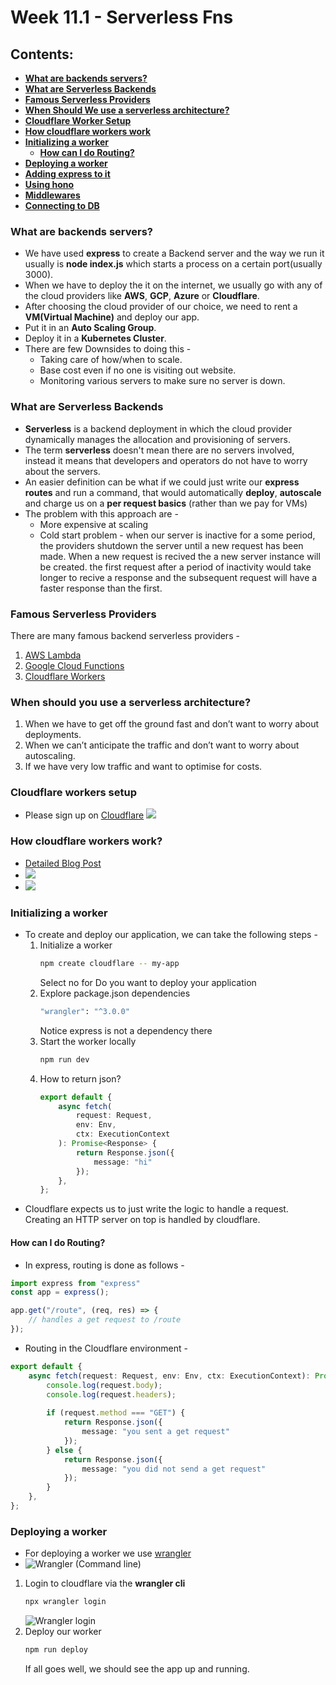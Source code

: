 # Week 11.1 - Serverless Fns

## Contents:
- [**What are backends servers?**](#what-are-backends-servers)
- [**What are Serverless Backends**](#what-are-serverless-backends)
- [**Famous Serverless Providers**](#famous-serverless-providers)
- [**When Should We use a serverless architecture?**](#when-should-you-use-a-serverless-architecture)
- [**Cloudflare Worker Setup**](#cloudflare-workers-setup)
- [**How cloudflare workers work**](#how-cloudflare-workers-work)
- [**Initializing a worker**](#initializing-a-worker)
    - [**How can I do Routing?**](#how-can-i-do-routing)
- [**Deploying a worker**](#deploying-a-worker)
- [**Adding express to it**]()
- [**Using hono**]()
- [**Middlewares**]()
- [**Connecting to DB**]() 

### What are backends servers?
- We have used **express** to create a Backend server and the way we run it usually is **node index.js** which starts a process on a certain port(usually 3000).
- When we have to deploy the it on the internet, we usually go with any of the cloud providers like **AWS**, **GCP**, **Azure** or **Cloudflare**.
- After choosing the cloud provider of our choice, we need to rent a **VM(Virtual Machine)** and deploy our app.
- Put it in an **Auto Scaling Group**.
- Deploy it in a **Kubernetes Cluster**.
- There are few Downsides to doing this - 
    - Taking care of how/when to scale.
    - Base cost even if no one is visiting out website.
    - Monitoring various servers to make sure no server is down.

### What are Serverless Backends
- **Serverless** is a backend deployment in which the cloud provider dynamically manages the allocation and provisioning of servers. 
- The term **serverless** doesn't mean there are no servers involved, instead it means that developers and operators do not have to worry about the servers.
- An easier definition can be what if we could just write our **express routes** and run a command, that would automatically **deploy**, **autoscale** and charge us on a **per request basics** (rather than we pay for VMs)
- The problem with this approach are - 
    - More expensive at scaling
    - Cold start problem - when our server is inactive for a some period, the providers shutdown the server until a new request has been made. When a new request is recived the a new server instance will be created. the first request after a period of inactivity would take longer to recive a response and the subsequent request will have a faster response than the first.

### Famous Serverless Providers
There are many famous backend serverless providers - 
1. [AWS Lambda](https://aws.amazon.com/pm/lambda/)
2. [Google Cloud Functions](https://firebase.google.com/docs/functions)
3. [Cloudflare Workers](https://workers.cloudflare.com/)

### When should you use a serverless architecture?
1. When we have to get off the ground fast and don’t want to worry about deployments.
2. When we can’t anticipate the traffic and don’t want to worry about autoscaling.
3. If we have very low traffic and want to optimise for costs.

### Cloudflare workers setup
- Please sign up on [Cloudflare](https://cloudflare.com/)
![](images/cloudflare-signup.jpg)

### How cloudflare workers work?
- [Detailed Blog Post](https://developers.cloudflare.com/workers/reference/how-workers-works/#:~:text=Though%20Cloudflare%20Workers%20behave%20similarly,used%20by%20Chromium%20and%20Node)
- ![](images/how-cloudflare-works.jpg)
- ![](images/isolates.jpg)

### Initializing a worker
- To create and deploy our application, we can take the following steps -
    1. Initialize a worker
        ```bash
        npm create cloudflare -- my-app
        ```
        Select no for Do you want to deploy your application
    2. Explore package.json dependencies
        ```bash
        "wrangler": "^3.0.0"
        ```
        Notice express is not a dependency there
    3. Start the worker locally
        ```bash
        npm run dev
        ```
    4. How to return json?
        ```ts
        export default {
            async fetch(
                request: Request, 
                env: Env, 
                ctx: ExecutionContext
            ): Promise<Response> {
                return Response.json({
                    message: "hi"
                });
            },
        };
        ```
- Cloudflare expects us to just write the logic to handle a request. Creating an HTTP server on top is handled by cloudflare.

#### How can I do Routing?
- In express, routing is done as follows - 
```js
import express from "express"
const app = express();

app.get("/route", (req, res) => {
	// handles a get request to /route
});
```
- Routing in the Cloudflare environment -
```ts
export default {
	async fetch(request: Request, env: Env, ctx: ExecutionContext): Promise<Response> {
		console.log(request.body);
		console.log(request.headers);
		
		if (request.method === "GET") {
			return Response.json({
				message: "you sent a get request"
			});
		} else {
			return Response.json({
				message: "you did not send a get request"
			});
		}
	},
};
```

### Deploying a worker
- For deploying a worker we use [wrangler]( https://developers.cloudflare.com/workers/wrangler/)
- ![Wrangler (Command line)](images/wrangler-cli.jpg)
1. Login to cloudflare via the **wrangler cli**
    ```bash
    npx wrangler login
    ```
    ![Wrangler login](images/wrangler-login.jpg)
2. Deploy our worker
    ```bash
    npm run deploy
    ```
    If all goes well, we should see the app up and running.
